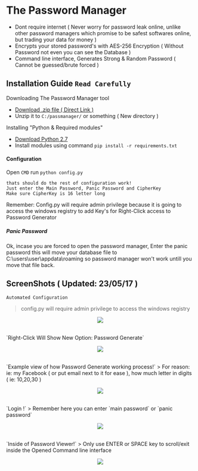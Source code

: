 # The Password Manager
 * Dont require internet ( Never worry for password leak online, unlike other password managers which promise to be safest softwares online, but trading your data for money ) 
 * Encrypts your stored password's with AES-256 Encryption ( Without Password not even you can see the Database )
 * Command line interface, Generates Strong & Random Password ( Cannot be guessed/brute forced )

## Installation Guide `Read Carefully`
Downloading The Password Manager tool
* [Download .zip file ( Direct Link )](https://codeload.github.com/roothaxor/The-Password-Manager/zip/master)
* Unzip it to `C:/passmanager/` or something ( New directory )

Installing "Python & Required modules"

* [Download Python 2.7](https://www.python.org/downloads/windows/)
* Install modules using command `pip install -r requirements.txt` 

#### Configuration
Open `CMD` run `python config.py`
```
thats should do the rest of configuration work!
Just enter the Main Password, Panic Password and CipherKey
Make sure CipherKey is 16 letter long
```
Remember: Config.py will require admin privilege because it is going to access the windows registry to add Key's for Right-Click access to Password Generator
##### Panic Password

Ok, incase you are forced to open the password manager, Enter the panic password
this will move your database file to C:\users\user\appdata\roaming
so password manager won't work untill you move that file back.

## ScreenShots ( Updated: 23/05/17 )
`Automated Configuration`
> config.py will require admin privilege to access the windows registry
<p align="center">
  <img src="https://github.com/roothaxor/The-Password-Manager/blob/master/Screenshots/config.png">
</p>

</br>
`Right-Click Will Show New Option: Password Generate`
<p align="center">
  <img src="https://github.com/roothaxor/The-Password-Manager/blob/master/Screenshots/right_click.png">
</p>

</br>
`Example view of how Password Generate working process!`
> For reason: ie: my Facebook ( or put email next to it for ease ), how much letter in digits ( ie: 10,20,30 )
<p align="center">
  <img src="https://github.com/roothaxor/The-Password-Manager/blob/master/Screenshots/pass_gen.png">
</p>

</br>
`Login !`
> Remember here you can enter `main password` or `panic password`
<p align="center">
  <img src="https://github.com/roothaxor/The-Password-Manager/blob/master/Screenshots/pass_view.png">
</p>

</br>
`Inside of Password Viewer!`
> Only use ENTER or SPACE key to scroll/exit inside the Opened Command line interface
<p align="center">
  <img src="https://github.com/roothaxor/The-Password-Manager/blob/master/Screenshots/pass_view_example.png">
</p>
